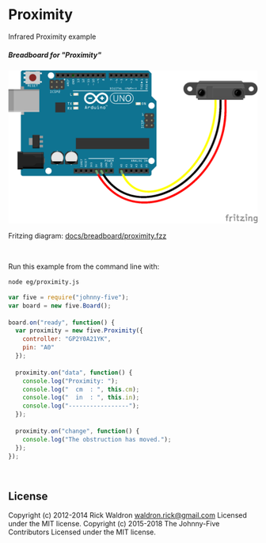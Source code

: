 <!--remove-start-->

# Proximity

<!--remove-end-->


Infrared Proximity example





##### Breadboard for "Proximity"



![docs/breadboard/proximity.png](breadboard/proximity.png)<br>

Fritzing diagram: [docs/breadboard/proximity.fzz](breadboard/proximity.fzz)

&nbsp;




Run this example from the command line with:
```bash
node eg/proximity.js
```


```javascript
var five = require("johnny-five");
var board = new five.Board();

board.on("ready", function() {
  var proximity = new five.Proximity({
    controller: "GP2Y0A21YK",
    pin: "A0"
  });

  proximity.on("data", function() {
    console.log("Proximity: ");
    console.log("  cm  : ", this.cm);
    console.log("  in  : ", this.in);
    console.log("-----------------");
  });

  proximity.on("change", function() {
    console.log("The obstruction has moved.");
  });
});

```








&nbsp;

<!--remove-start-->

## License
Copyright (c) 2012-2014 Rick Waldron <waldron.rick@gmail.com>
Licensed under the MIT license.
Copyright (c) 2015-2018 The Johnny-Five Contributors
Licensed under the MIT license.

<!--remove-end-->
